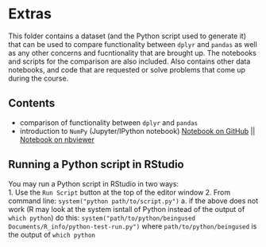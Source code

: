 # Extras

This folder contains a dataset (and the Python script used to generate it) that can be used to compare functionality between `dplyr` and `pandas` as well as any other concerns and fucntionality that are brought up. The notebooks and scripts for the comparison are also included. Also contains other data notebooks, and code that are requested or solve problems that come up during the course.

## Contents
- comparison of functionality between `dplyr` and `pandas`  
- introduction to `NumPy` (Jupyter/IPython notebook) [Notebook on GitHub](https://github.com/IRCS-analysis-mini-courses/reproducible-research/blob/master/extras/NumPy-basics.ipynb)  || [Notebook on nbviewer](http://nbviewer.ipython.org/github/IRCS-analysis-mini-courses/reproducible-research/blob/master/extras/NumPy-basics.ipynb)  

## Running a Python script in RStudio
You may run a Python script in RStudio in two ways:  
    1. Use the `Run Script` button at the top of the editor window 
    2. From command line: `system("python path/to/script.py")`
        a. if the above does not work (R may look at the system isntall of Python instead of the output of `which python`) do this: `system("path/to/python/beingused Documents/R_info/python-test-run.py")` where `path/to/python/beingused` is the output of `which python`
